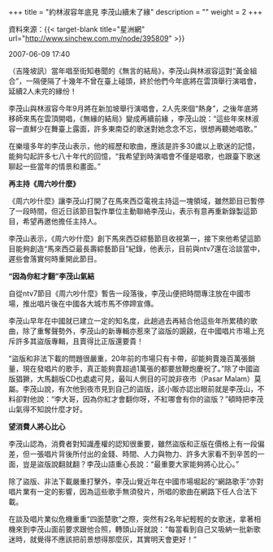 +++
title = "約林淑容年底見 李茂山續未了緣"
description = ""
weight = 2
+++

資料來源：{{< target-blank title="星洲網" url="http://www.sinchew.com.my/node/395809" >}}

2007-06-09 17:40 

（吉隆坡訊）當年唱至街知巷聞的《無言的結局》，李茂山與林淑容這對“黃金組合”，一隔便隔了十幾年不曾在臺上碰頭，終於他們今年底將在雲頂舉行演唱會，延續2人未完的緣份！

李茂山與林淑容今年9月將在新加坡舉行演唱會，2人先來個“熱身”，之後年底將移師來馬在雲頂開唱，《無緣的結局》變成再續前緣 ，李茂山說：“這些年來林淑容一直鮮少在舞臺上露面，許多東南亞的歌迷對她念念不忘，很想再聽她唱歌。”

在樂壇多年的李茂山表示，他的經歷和歌曲，應該是許多30歲以上歌迷的記憶，能夠勾起許多七八十年代的回憶，“我希望到時演唱會不僅是唱歌，也跟臺下歌迷聊起一些當年的情景和畫面。”

<b>再主持《周六吵什麼》</b>

《周六吵什麼》讓李茂山打開了在馬來西亞電視主持這一塊領域，雖然節目已暫停了一段時間，但近日該節目製作單位主動聯絡李茂山，表示有意再重新錄製這節目，希望再邀他擔任主持人。

李茂山表示，《周六吵什麼》創下馬來西亞綜藝節目收視第一，接下來他希望這節目能夠創造“馬來西亞最長壽綜藝節目”紀錄，他表示，目前與ntv7還在洽談當中，遲些會落實何時重開此節目。

<b>“因為你紅才翻”李茂山氣結</b>

自從ntv7節目《周六吵什麼》暫告一段落後，李茂山便把時間專注放在中國市場，推出唱片後在中國各大城市馬不停蹄宣傳。

李茂山早年在中國就已建立一定的知名度，此趟過去再結合他這些年所累積的歌曲，除了重奪聲勢外，李茂山的新專輯亦惹來了盜版的覬覦，在中國唱片市場上充斥許多其盜版專輯，且賣得比正版還要貴！

“盜版和非法下載的問題很嚴重，20年前的市場只有卡帶，卻能夠賣幾百萬張銷量，現在發唱片的歌手，真正能夠賣超過1萬張的都要放鞭炮慶祝了。”除了中國盜版猖獗，大馬翻版CD也處處可見，最叫人側目的可說非夜市（Pasar Malam）莫屬。李茂山說，有次他到夜市見到自己的盜版，該小販亦認出眼前就是李茂山，不料卻對他說：“李大哥，因為你紅才會翻你呀，不紅哪會有你的盜版？”頓時把李茂山氣得不知說什麼才好。

<b>望消費人將心比心</b>

李茂山認為，消費者對知識產權的認知很重要，雖然盜版和正版在價格上有一段偏差，但一張唱片背後所付出的金錢、時間、人力與物力、許多大家看不到辛苦的一面，豈是盜版說翻就翻？李茂山語重心長說：“最重要大家能夠將心比心。”

除了盜版、非法下載嚴重打擊外，李茂山覺近年在中國市場堀起的“網路歌手”亦對唱片業有一定的影響，因為這些歌手無須發片，所唱的歌曲在網路下任人合法下載。

在談及唱片業似危機重重“四面楚歌”之際，突然有2名年紀輕輕的女歌迷，拿著相機來到李茂山面前要求跟他合照，轉頭山哥就說：“每當看到自己又吸納一批新歌迷時，就覺得不應該把前景想得那麼灰，其實明天會更好！”
